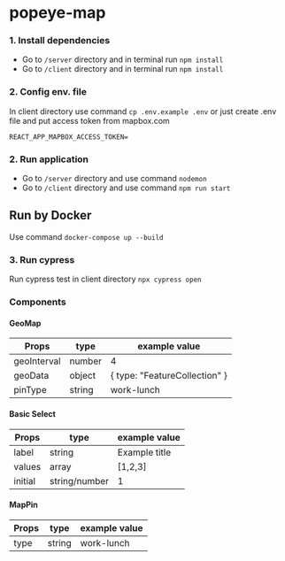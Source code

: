 # popeye-map
 
### 1. Install dependencies
- Go to `/server` directory and in terminal run `npm install`
- Go to `/client` directory and in terminal run `npm install`

### 2. Config env. file
In client directory use command `cp .env.example .env` or just create .env file and put access token from mapbox.com

`REACT_APP_MAPBOX_ACCESS_TOKEN=`

### 2. Run application
- Go to `/server` directory and use command `nodemon`
- Go to `/client` directory and use command `npm run start`

## Run by Docker
Use command `docker-compose up --build`

### 3. Run cypress
Run cypress test in client directory
`npx cypress open`

### Components

#### GeoMap
Props | type | example value
--- | --- | --- |
geoInterval | number | 4
geoData | object | { type: "FeatureCollection" }
pinType | string | work-lunch

#### Basic Select
Props | type | example value
--- | --- | --- |
label | string | Example title
values | array | [1,2,3]
initial | string/number | 1

#### MapPin
Props | type | example value
--- | --- | --- |
type | string | work-lunch
